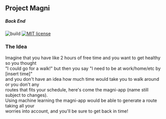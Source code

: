 ## Project Magni
##### Back End

![build](https://github.com/joseph-nun3z/magni-back-end/workflows/build/badge.svg?branch=master) [![MIT license](https://img.shields.io/badge/License-MIT-blue.svg)](/LICENSE)

### The Idea 
Imagine that you have like 2 hours of free time and you want to get healthy so you thought \
"I could go for a walk!" but then you say "I need to be at work/home/etc by [insert time]" \
and you don't have an idea how much time would take you to walk around or you don't any \
routes that fits your schedule, here's come the magni-app (name still subject to changes). \
Using machine learning the magni-app would be able to generate a route taking all your\
worries into account, and you'll be sure to get back in time!

